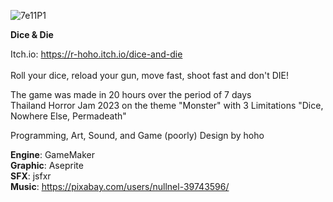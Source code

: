 ![7e11P1](https://github.com/r-hoho/thjam-23_monster/assets/18112901/a788399a-f91a-49db-8044-92b6a583fd42)

**Dice & Die**


Itch.io: https://r-hoho.itch.io/dice-and-die<br><br>
Roll your dice, reload your gun, move fast, shoot fast and don't DIE!


The game was made in 20 hours over the period of 7 days<br>
Thailand Horror Jam 2023 on the theme "Monster" with 3 Limitations "Dice, Nowhere Else, Permadeath"


Programming, Art, Sound, and Game (poorly) Design by hoho

**Engine**: GameMaker<br>
**Graphic**: Aseprite<br>
**SFX**: jsfxr<br>
**Music**: https://pixabay.com/users/nullnel-39743596/
